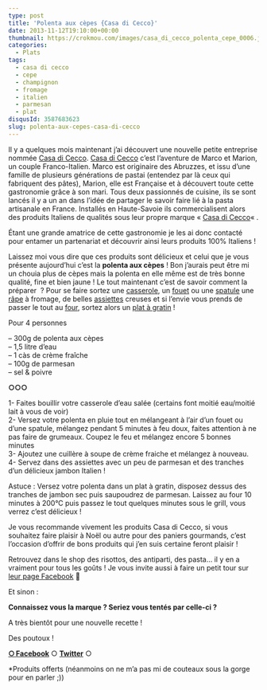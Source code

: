 ```yaml
---
type: post
title: 'Polenta aux cèpes {Casa di Cecco}'
date: 2013-11-12T19:10:00+00:00
thumbnail: https://crokmou.com/images/casa_di_cecco_polenta_cepe_0006.jpg
categories: 
  - Plats
tags: 
  - casa di cecco
  - cepe
  - champignon
  - fromage
  - italien
  - parmesan
  - plat
disqusId: 3587683623
slug: polenta-aux-cepes-casa-di-cecco
---
```


Il y a quelques mois maintenant j’ai découvert une nouvelle petite entreprise nommée [Casa di Cecco](http://www.casadicecco.com/). [Casa di Cecco](http://www.casadicecco.com/) c’est l’aventure de Marco et Marion, un couple Franco-Italien. Marco est originaire des Abruzzes, et issu d’une famille de plusieurs générations de pastai (entendez par là ceux qui fabriquent des pâtes), Marion, elle est Française et à découvert toute cette gastronomie grâce à son mari. Tous deux passionnés de cuisine, ils se sont lancés il y a un an dans l’idée de partager le savoir faire lié à la pasta artisanale en France. Installés en Haute-Savoie ils commercialisent alors des produits Italiens de qualités sous leur propre marque « [Casa di Cecco](http://www.casadicecco.com/)« .

Étant une grande amatrice de cette gastronomie je les ai donc contacté pour entamer un partenariat et découvrir ainsi leurs produits 100% Italiens !

Laissez moi vous dire que ces produits sont délicieux et celui que je vous présente aujourd’hui c’est la **polenta aux cèpes** ! Bon j’aurais peut être mi un chouia plus de cèpes mais la polenta en elle même est de très bonne qualité, fine et bien jaune ! Le tout maintenant c’est de savoir comment la préparer  ? Pour se faire sortez une [casserole](http://www.rueducommerce.fr/m/pl/malid:115), un [fouet](http://www.rueducommerce.fr/index/ustensile%20Fouet%20inox) ou une [spatule](http://www.rueducommerce.fr/m/pl/malid:48515367) une [râpe](http://www.rueducommerce.fr/m/pl/malid:43774605) à fromage, de belles [assiettes](http://www.rueducommerce.fr/m/pl/malid:4769879) creuses et si l’envie vous prends de passer le tout au [four](http://www.rueducommerce.fr/m/pl/malid:9404136), sortez alors un [plat à gratin](http://www.rueducommerce.fr/m/pl/malid:12468604) !

Pour 4 personnes

– 300g de polenta aux cèpes  
– 1,5 litre d’eau  
– 1 càs de crème fraîche  
– 100g de parmesan  
– sel & poivre

**○○○**

1- Faites bouillir votre casserole d’eau salée (certains font moitié eau/moitié lait à vous de voir)  
2- Versez votre polenta en pluie tout en mélangeant à l’air d’un fouet ou d’une spatule, mélangez pendant 5 minutes à feu doux, faites attention à ne pas faire de grumeaux. Coupez le feu et mélangez encore 5 bonnes minutes  
3- Ajoutez une cuillère à soupe de crème fraiche et mélangez à nouveau.  
4- Servez dans des assiettes avec un peu de parmesan et des tranches d’un délicieux jambon Italien !

Astuce : Versez votre polenta dans un plat à gratin, disposez dessus des tranches de jambon sec puis saupoudrez de parmesan. Laissez au four 10 minutes à 200°C puis passez le tout quelques minutes sous le grill, vous verrez c’est délicieux !

Je vous recommande vivement les produits Casa di Cecco, si vous souhaitez faire plaisir à Noël ou autre pour des paniers gourmands, c’est l’occasion d’offrir de bons produits qui j’en suis certaine feront plaisir !

Retrouvez dans le shop des risottos, des antiparti, des pasta… il y en a vraiment pour tous les goûts ! Je vous invite aussi à faire un petit tour sur [leur page Facebook](https://www.facebook.com/CasaDiCecco) 🙂

Et sinon :

**Connaissez vous la marque ? Seriez vous tentés par celle-ci ?**

A très bientôt pour une nouvelle recette !

Des poutoux !

[**○<span style="font-size: xx-small; margin: 0px; outline: 0px; padding: 0px;"><span style="font-family: Arial, Helvetica, sans-serif; margin: 0px; outline: 0px; padding: 0px;"> </span></span>Facebook**](https://www.facebook.com/pages/CroKMou/148093255259077) ○ [**Twitter**](https://twitter.com/Crokmou) ○

*Produits offerts (néanmoins on ne m’a pas mi de couteaux sous la gorge pour en parler ;))